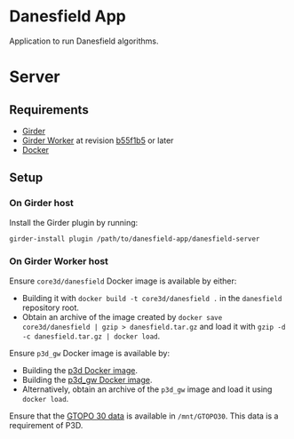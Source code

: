 # Danesfield App

Application to run Danesfield algorithms.

# Server

## Requirements

- [Girder](https://github.com/girder/girder)
- [Girder Worker](https://github.com/girder/girder_worker) at revision [b55f1b5](https://github.com/girder/girder_worker/commit/b55f1b53ecdca4f02b474ab13bd8c03650208409) or later
- [Docker](https://www.docker.com/)

## Setup

### On Girder host

Install the Girder plugin by running:
```bash
girder-install plugin /path/to/danesfield-app/danesfield-server
```

### On Girder Worker host

Ensure `core3d/danesfield` Docker image is available by either:
- Building it with `docker build -t core3d/danesfield .` in the `danesfield` repository root.
- Obtain an archive of the image created by `docker save core3d/danesfield | gzip > danesfield.tar.gz`
  and load it with `gzip -d -c danesfield.tar.gz | docker load`.

Ensure `p3d_gw` Docker image is available by:
- Building the [p3d Docker image](https://data.kitware.com/#collection/59c1963d8d777f7d33e9d4eb/folder/5aa933de8d777f068578c303).
- Building the [p3d_gw Docker image](./support/docker/p3d_gw/Dockerfile).
- Alternatively, obtain an archive of the `p3d_gw` image and load it using `docker load`.

Ensure that the [GTOPO 30 data](https://data.kitware.com/#folder/5aa993db8d777f068578d08c) is
available in `/mnt/GTOPO30`. This data is a requirement of P3D.

